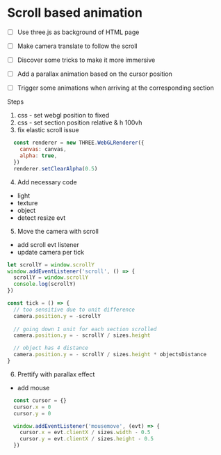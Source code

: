 # Scroll based animation
- [ ] Use three.js as background of HTML page
- [ ] Make camera translate to follow the scroll
- [ ] Discover some tricks to make it more immersive
- [ ] Add a parallax animation based on the cursor position
- [ ] Trigger some animations when arriving at the corresponding section


Steps
1. css - set webgl position to fixed
2. css - set section position relative & h 100vh
3. fix elastic scroll issue
```js
  const renderer = new THREE.WebGLRenderer({
    canvas: canvas,
    alpha: true,
  })
  renderer.setClearAlpha(0.5)
```
4. Add necessary code
  - light
  - texture
  - object
  - detect resize evt
5. Move the camera with scroll
  - add scroll evt listener
  - update camera per tick
  ```js
  let scrollY = window.scrollY
  window.addEventListener('scroll', () => {
    scrollY = window.scrollY
    console.log(scrollY)
  })

  const tick = () => {
    // too sensitive due to unit difference
    camera.position.y = -scrollY
    
    // going down 1 unit for each section scrolled
    camera.position.y = - scrollY / sizes.height

    // object has 4 distance
    camera.position.y = - scrollY / sizes.height * objectsDistance
  }
  ```
6. Prettify with parallax effect
  - add mouse
  ```js
    const cursor = {}
    cursor.x = 0
    cursor.y = 0

    window.addEventListener('mousemove', (evt) => {
      cursor.x = evt.clientX / sizes.width - 0.5
      cursor.y = evt.clientX / sizes.height - 0.5
    })
  ```